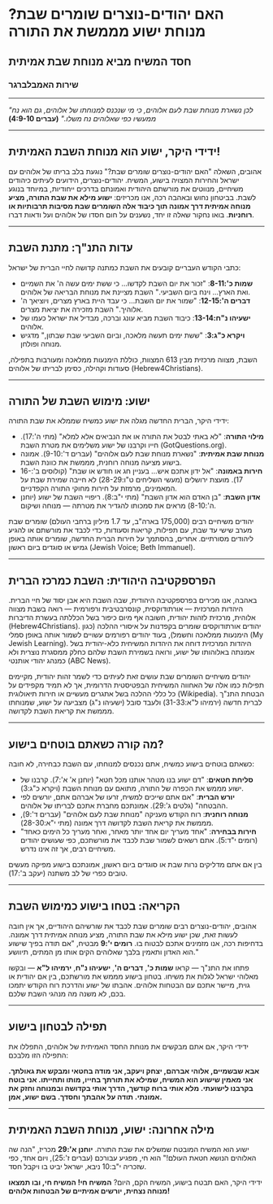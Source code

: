 # האם יהודים-נוצרים שומרים שבת? מנוחת ישוע מממשת את התורה

## חסד המשיח מביא מנוחת שבת אמיתית

### שירות האמבלברגר

---

_"לכן נשארת מנוחת שבת לעם אלוהים, כי מי שנכנס למנוחתו של אלוהים, גם הוא נח ממעשיו כפי שאלוהים נח משלו."_
**(עברים 4:9-10)**

---

## ידידי היקר, ישוע הוא מנוחת השבת האמיתית!

אהובים, השאלה "האם יהודים-נוצרים שומרים שבת?" נוגעת בלב בריתו של אלוהים עם ישראל והחירות המצויה בישוע, המשיח. יהודים-נוצרים, הידועים לעיתים כיהודים משיחיים, מנווטים את מורשתם היהודית ואמונתם בדרכים ייחודיות, במיוחד בנוגע לשבת. בביטחון נחוש ובאהבה רכה, אנו מכריזים: **ישוע מילא את שבת התורה, מציע מנוחה אמיתית דרך אמונה תוך כיבוד אלה השומרים שבת מסיבות תרבותיות או רוחניות**. בואו נחקור שאלה זו יחד, נשענים על חום חסדו של אלוהים ועל ודאות דברו.

---

## עדות התנ"ך: מתנת השבת

כתבי הקודש העבריים קובעים את השבת כמתנה קדושה לחיי הברית של ישראל:

- **שמות כ':8-11**: "זכור את יום השבת לקדשו... כי ששת ימים עשה ה' את השמיים ואת הארץ... וינח ביום השביעי." השבת מציינת את מנוחת הבריאה של אלוהים.
- **דברים ה':12-15**: "שמור את יום השבת... כי עבד היית בארץ מצרים, ויוציאך ה' אלוהיך." השבת מזכירה את יציאת מצרים.
- **ישעיהו נ"ח:13-14**: כיבוד השבת מביא עונג וברכה, מבדיל את ישראל כעמו של אלוהים.
- **ויקרא כ"ג:3**: "ששת ימים תעשה מלאכה, וביום השביעי שבת שבתון," מדגיש מנוחה ופולחן.

השבת, מצווה מרכזית מבין 613 המצוות, כוללת הימנעות ממלאכה ומעורבות בתפילה, סעודות וקהילה, כסימן לבריתו של אלוהים (Hebrew4Christians).

---

## ישוע: מימוש השבת של התורה

ידידי היקר, הברית החדשה מגלה את ישוע כמשיח שממלא את שבת התורה:

- **מילוי התורה**: "לא באתי לבטל את התורה או את הנביאים אלא למלא" (מתי ה':17). חייו וקרבנו של ישוע משלימים את מטרת השבת (GotQuestions.org).
- **מנוחת שבת אמיתית**: "נשארת מנוחת שבת לעם אלוהים" (עברים ד':9-10). אמונה בישוע מציעה מנוחה רוחנית, מממשת את כוונת השבת.
- **חירות באמונה**: "אל ידון אתכם איש... בעניין חג או חודש או שבת" (קולוסים ב':16-17). מועצת ירושלים (מעשי השליחים ט"ו:28-29) לא חייבה שמירת שבת על המאמינים, מרמזת על חירות מחוקי התורה הקפדניים.
- **אדון השבת**: "בן האדם הוא אדון השבת" (מתי י"ב:8). ריפויי השבת של ישוע (יוחנן ה':8-10) מראים את סמכותו להגדיר את מטרתה — מנוחה ושיקום.

יהודים משיחיים רבים (175,000 בארה"ב, עד 1.7 מיליון ברחבי העולם) שומרים שבת מערב שישי עד שבת, עם תפילות, קריאות וסעודות, כדי לכבד את מורשתם או להגיע ליהודים מסורתיים. אחרים, בהסתמך על חירות הברית החדשה, שומרים אותה באופן גמיש או סוגדים ביום ראשון (Jewish Voice; Beth Immanuel).

---

## הפרספקטיבה היהודית: השבת כמרכז הברית

באהבה, אנו מכירים בפרספקטיבה היהודית, שבה השבת היא אבן יסוד של חיי הברית. היהדות המרכזית — אורתודוקסית, קונסרבטיבית ורפורמית — רואה בשבת מצווה אלוהית, מרכזית לזהות יהודית, חשובה אף מיום כיפור בשל הכללתה בעשרת הדיברות (Hebrew4Christians). יהודים אורתודוקסים שומרים בקפדנות על איסורי ההלכה (כגון הימנעות ממלאכה וחשמל), בעוד יהודים רפורמים עשויים לשמור אותה באופן סמלי (My Jewish Learning). היהדות המרכזית דוחה את היהדות המשיחית כלא-יהודית בשל אמונתה באלוהותו של ישוע, ורואה בשמירת השבת שלהם כחלק ממסגרת נוצרית ולא כמנהג יהודי אותנטי (ABC News).

יהודים משיחיים השומרים שבת עושים זאת לעיתים כדי לשמר זהות יהודית, מקיימים תפילות כמו אלה של האחווה המשיחית הבפטיסטית הדרומית, אך לא תמיד מקפידים על כל כללי ההלכה בשל אתגרים מעשיים או חירות תיאולוגית (Wikipedia). הבטחת התנ"ך לברית חדשה (ירמיהו ל"א:31-33) ולעבד סובל (ישעיהו נ"ג) מצביעה על ישוע, שמנוחתו מממשת את קריאת השבת לקדושה.

---

## מה קורה כשאתם בוטחים בישוע?

כשאתם בוטחים בישוע כמשיח, אתם נכנסים למנוחתו, עם השבת כבחירה, לא חובה:

- **סליחת חטאים**: "דם ישוע בנו מטהר אותנו מכל חטא" (יוחנן א' א':7). קרבנו של ישוע מממש את הכפרה של התורה, מתואם עם מנוחת השבת (ויקרא כ"ג:3).
- **יורש הברית**: "אם אתם שייכים למשיח, זרעו של אברהם אתם, יורשים לפי ההבטחה" (גלטים ג':29). אמונתכם מחברת אתכם לבריתו של אלוהים.
- **מנוחה רוחנית**: רוח הקודש מעניקה "מנוחת שבת לעם אלוהים" (עברים ד':9), מממשת את קריאת השבת לקדושה דרך אמונה (מתי י"א:28-30).
- **חירות בבחירה**: "אחד מעריך יום אחד יותר מאחר, ואחר מעריך כל הימים כאחד" (רומים י"ד:5). אתם רשאים לשמור שבת לכבד את מורשתכם, כפי שעושים יהודים משיחיים רבים, אך זה אינו נדרש.

בין אם אתם מדליקים נרות שבת או סוגדים ביום ראשון, אמונתכם בישוע מפיקה מעשים טובים כפרי של לב משתנה (יעקב ב':17).

---

## הקריאה: בטחו בישוע כמימוש השבת

אהובים, יהודים-נוצרים רבים שומרים שבת לכבד את שורשיהם היהודיים, אך אין חובה לעשות זאת, שכן ישוע מילא את שבת התורה, מציע מנוחה אמיתית דרך אמונה. בדחיפות רכה, אנו מזמינים אתכם לבטוח בו. **רומים י':9** מבטיח, "אם תודה בפיך שישוע הוא האדון ותאמין בלבך שאלוהים הקים אותו מן המתים, תיוושע."

פתחו את התנ"ך — קראו **שמות כ'**, **דברים ה'**, **ישעיהו נ"ח**, **ירמיהו ל"א** — ובקשו מאלוהי ישראל לגלות את משיחו. בטחון בישוע מממש את מורשתכם, בין אם יהודית או גוית, מיישר אתכם עם הבטחות אלוהים. אהבתו של ישוע והדרכת רוח הקודש יתמכו בכם, לא משנה מה מנהגי השבת שלכם.

---

## תפילה לבטחון בישוע

ידידי היקר, אם אתם מבקשים את מנוחת החסד האמיתית של אלוהים, התפללו את התפילה הזו מלבכם:

**אבא שבשמיים, אלוהי אברהם, יצחק ויעקב, אני מודה בחטאי ומבקש את גאולתך. אני מאמין שישוע הוא המשיח, שמילא את תורתך בחייו, מותו ותחייתו. אני בוטח בקרבנו לישועתי. מלא אותי ברוח קודשך, הדרך אותי בקדושה ובמנוחה וחזק את אמונתי. תודה על אהבתך וחסדך. בשם ישוע, אמן.**

---

## מילה אחרונה: ישוע, מנוחת השבת האמיתית

ישוע הוא המשיח המובטח שמשלים את שבת התורה. **יוחנן א':29** מכריז, "הנה שה האלוהים הנושא חטאת העולם!" הוא חי, מפגיע עבורכם (עברים ז':25), ויום אחד, כפי שזכריה י"ב:10 ניבא, ישראל יביט בו ויקבל חסד.

ידידי היקר, האם תבטח בישוע, המשיח הקם, היום? **המשיח חי! המשיח חי, ובו תמצאו מנוחה נצחית, יורשים אמיתיים של הבטחות אלוהים!**